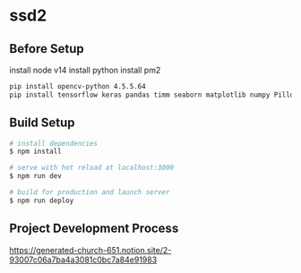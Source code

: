 # ssd2

## Before Setup
install node v14
install python
install pm2

```bash
pip install opencv-python 4.5.5.64
pip install tensorflow keras pandas timm seaborn matplotlib numpy Pillow PyYAML requests scipy torch torchvision tqdm

```

## Build Setup

```bash
# install dependencies
$ npm install

# serve with hot reload at localhost:3000
$ npm run dev

# build for production and launch server
$ npm run deploy

```

## Project Development Process
https://generated-church-651.notion.site/2-93007c06a7ba4a3081c0bc7a84e91983

